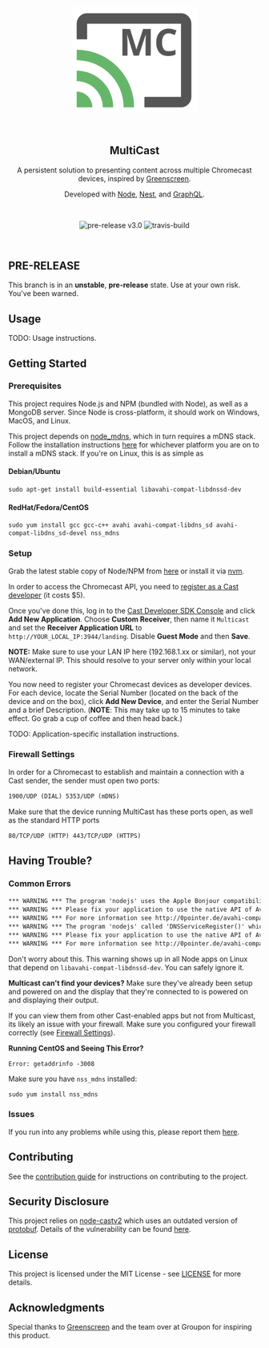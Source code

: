 <br />
<p align="center">
  <img src="images/multicast.svg" width=250 />
</p>
<br />

<h2 align="center"><strong>MultiCast</strong></h2>
<p align="center">
  A persistent solution to presenting content across multiple Chromecast devices, inspired by <a href="http://greenscreen.io/">Greenscreen</a>.
</p>

<p align="center">
  Developed with <a href="https://github.com/nodejs/node">Node</a>, <a href="https://github.com/nestjs/nest">Nest</a>, and <a href="https://github.com/facebook/graphql">GraphQL</a>.
</p>

<br />
<p align="center">
  <img alt="pre-release v3.0" src="https://img.shields.io/static/v1.svg?label=pre-release&message=v3.0&color=brightgreen" />
  <img alt="travis-build" src="https://img.shields.io/travis/superhawk610/multicast/master.svg" />
</p>
<br />

## PRE-RELEASE

This branch is in an **unstable**, **pre-release** state. Use at your own risk. You've been warned.

## Usage

TODO: Usage instructions.

## Getting Started

### Prerequisites

This project requires Node.js and NPM (bundled with Node), as well as a MongoDB server. Since Node is cross-platform, it should work on Windows, MacOS, and Linux.

This project depends on [node_mdns](https://github.com/agnat/node_mdns), which in turn requires a mDNS stack. Follow the installation instructions [here](https://github.com/agnat/node_mdns#installation) for whichever platform you are on to install a mDNS stack. If you're on Linux, this is as simple as

#### Debian/Ubuntu

```shell
sudo apt-get install build-essential libavahi-compat-libdnssd-dev
```

#### RedHat/Fedora/CentOS

```shell
sudo yum install gcc gcc-c++ avahi avahi-compat-libdns_sd avahi-compat-libdns_sd-devel nss_mdns
```

### Setup

Grab the latest stable copy of Node/NPM from [here](https://nodejs.org/en/download/) or install it via [nvm](http://nvm.sh).

In order to access the Chromecast API, you need to [register as a Cast developer](https://cast.google.com/publish/) (it costs \$5).

Once you've done this, log in to the [Cast Developer SDK Console](https://cast.google.com/u/1/publish/#/overview) and click **Add New Application**. Choose **Custom Receiver**, then name it `Multicast` and set the **Receiver Application URL** to `http://YOUR_LOCAL_IP:3944/landing`. Disable **Guest Mode** and then **Save**.

**NOTE:** Make sure to use your LAN IP here (192.168.1.xx or similar), not your WAN/external IP. This should resolve to your server only within your local network.

You now need to register your Chromecast devices as developer devices. For each device, locate the Serial Number (located on the back of the device and on the box), click **Add New Device**, and enter the Serial Number and a brief Description. (**NOTE**: This may take up to 15 minutes to take effect. Go grab a cup of coffee and then head back.)

TODO: Application-specific installation instructions.

### Firewall Settings

In order for a Chromecast to establish and maintain a connection with a Cast sender, the sender must open two ports:

```html
1900/UDP (DIAL) 5353/UDP (mDNS)
```

Make sure that the device running MultiCast has these ports open, as well as the standard HTTP ports

```html
80/TCP/UDP (HTTP) 443/TCP/UDP (HTTPS)
```

## Having Trouble?

### Common Errors

```html
*** WARNING *** The program 'nodejs' uses the Apple Bonjour compatibility layer of Avahi.
*** WARNING *** Please fix your application to use the native API of Avahi!
*** WARNING *** For more information see http://0pointer.de/avahi-compat?s=libdns_sd&e=nodejs
*** WARNING *** The program 'nodejs' called 'DNSServiceRegister()' which is not supported (or only supported partially) in the Apple Bonjour compatibility layer of Avahi.
*** WARNING *** Please fix your application to use the native API of Avahi!
*** WARNING *** For more information see http://0pointer.de/avahi-compat?s=libdns_sd&e=nodejs&f=DNSServiceRegister
```

Don't worry about this. This warning shows up in all Node apps on Linux that depend on `libavahi-compat-libdnssd-dev`. You can safely ignore it.

**Multicast can't find your devices?**
Make sure they've already been setup and powered on and the display that they're connected to is powered on and displaying their output.

If you can view them from other Cast-enabled apps but not from Multicast, its likely an issue with your firewall. Make sure you configured your firewall correctly (see [Firewall Settings](#firewall-settings)).

**Running CentOS and Seeing This Error?**

```shell
Error: getaddrinfo -3008
```

Make sure you have `nss_mdns` installed:

```shell
sudo yum install nss_mdns
```

### Issues

If you run into any problems while using this, please report them [here](https://github.com/superhawk610/multicast/issues).

## Contributing

See the [contribution guide](CONTRIBUTING.md) for instructions on contributing to the project.

## Security Disclosure

This project relies on [node-castv2](https://github.com/thibauts/node-castv2) which uses an outdated version of [protobuf](https://github.com/dcodeIO/ProtoBuf.js/). Details of the vulnerability can be found [here](https://nvd.nist.gov/vuln/detail/CVE-2018-3738).

## License

This project is licensed under the MIT License - see [LICENSE](LICENSE) for more details.

## Acknowledgments

Special thanks to [Greenscreen](https://github.com/groupon/greenscreen) and the team over at Groupon for inspiring this product.
